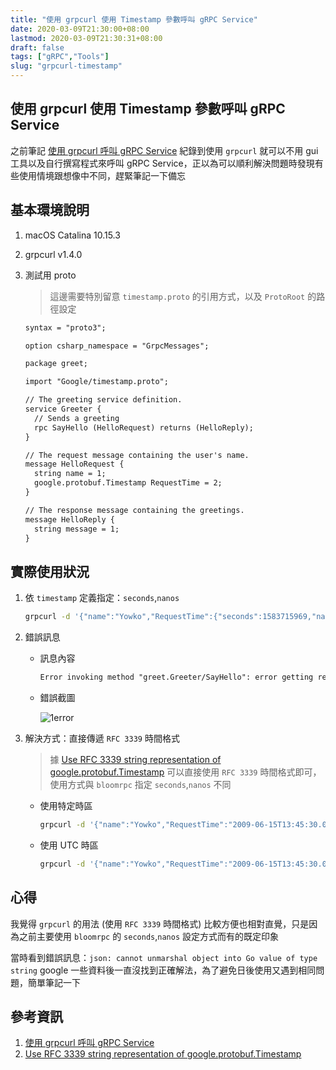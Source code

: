 ```yaml
---
title: "使用 grpcurl 使用 Timestamp 參數呼叫 gRPC Service"
date: 2020-03-09T21:30:00+08:00
lastmod: 2020-03-09T21:30:31+08:00
draft: false
tags: ["gRPC","Tools"]
slug: "grpcurl-timestamp"
---
```


## 使用 grpcurl 使用 Timestamp 參數呼叫 gRPC Service

之前筆記 [使用 grpcurl 呼叫 gRPC Service](https://blog.yowko.com/grpcurl/) 紀錄到使用 `grpcurl` 就可以不用 gui 工具以及自行撰寫程式來呼叫 gRPC Service，正以為可以順利解決問題時發現有些使用情境跟想像中不同，趕緊筆記一下備忘

## 基本環境說明

1. macOS Catalina 10.15.3
2. grpcurl v1.4.0
3. 測試用 proto

    > 這邊需要特別留意 `timestamp.proto` 的引用方式，以及 `ProtoRoot` 的路徑設定

    ```txt
    syntax = "proto3";

    option csharp_namespace = "GrpcMessages";

    package greet;

    import "Google/timestamp.proto";

    // The greeting service definition.
    service Greeter {
      // Sends a greeting
      rpc SayHello (HelloRequest) returns (HelloReply);
    }

    // The request message containing the user's name.
    message HelloRequest {
      string name = 1;
      google.protobuf.Timestamp RequestTime = 2;
    }

    // The response message containing the greetings.
    message HelloReply {
      string message = 1;
    }
    ```

## 實際使用狀況

1. 依 `timestamp` 定義指定：`seconds`,`nanos`

    ```bash
    grpcurl -d '{"name":"Yowko","RequestTime":{"seconds":1583715969,"nanos":0}}' -plaintext -import-path /Users/yowko.tsai/POCs/DotnetCore3Jaeger/GrpcMessages/Protos -proto greet.proto localhost:5000 greet.Greeter/SayHello
    ```

2. 錯誤訊息

    - 訊息內容

        ```txt
        Error invoking method "greet.Greeter/SayHello": error getting request data: json: cannot unmarshal object into Go value of type string
        ```

    - 錯誤截圖

        ![1error](https://user-images.githubusercontent.com/3851540/76177031-cc3e4d80-61ed-11ea-8df9-74cdea5283db.png)

3. 解決方式：直接傳遞 `RFC 3339` 時間格式

    > 據 [Use RFC 3339 string representation of google.protobuf.Timestamp](https://github.com/uw-labs/bloomrpc/issues/98#issuecomment-510736760) 可以直接使用 `RFC 3339` 時間格式即可，使用方式與 `bloomrpc` 指定 `seconds`,`nanos` 不同

    - 使用特定時區

        ```bash
        grpcurl -d '{"name":"Yowko","RequestTime":"2009-06-15T13:45:30.0000000+08:00"}' -plaintext -import-path /Users/yowko.tsai/POCs/GrpcMessages/Protos -proto greet.proto localhost:5000 greet.Greeter/SayHello

        ```

    - 使用 UTC 時區

        ```bash
        grpcurl -d '{"name":"Yowko","RequestTime":"2009-06-15T13:45:30.00Z"}' -plaintext -import-path /Users/yowko.tsai/POCs/GrpcMessages/Protos -proto greet.proto localhost:5000 greet.Greeter/SayHello
        ```

## 心得

我覺得 `grpcurl` 的用法 (使用 `RFC 3339` 時間格式) 比較方便也相對直覺，只是因為之前主要使用 `bloomrpc` 的 `seconds`,`nanos` 設定方式而有的既定印象

當時看到錯誤訊息：`json: cannot unmarshal object into Go value of type string` google 一些資料後一直沒找到正確解法，為了避免日後使用又遇到相同問題，簡單筆記一下

## 參考資訊

1. [使用 grpcurl 呼叫 gRPC Service](https://blog.yowko.com/grpcurl/)
2. [Use RFC 3339 string representation of google.protobuf.Timestamp](https://github.com/uw-labs/bloomrpc/issues/98#issuecomment-510736760)
